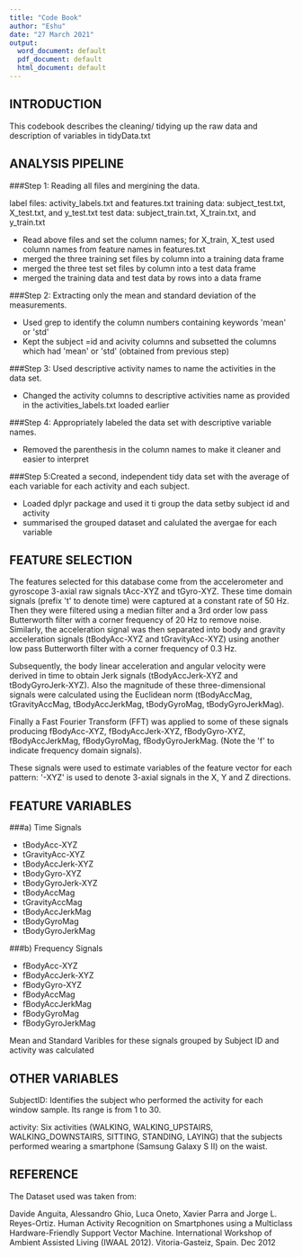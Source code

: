 ```yaml
---
title: "Code Book"
author: "Eshu"
date: "27 March 2021"
output:
  word_document: default
  pdf_document: default
  html_document: default
---
```




INTRODUCTION
-------------

This codebook describes the cleaning/ tidying up the raw data and description of variables in tidyData.txt


ANALYSIS PIPELINE
------------------
###Step 1: Reading all files and mergining the data.

label files: activity_labels.txt and features.txt
training data: subject_test.txt, X_test.txt, and y_test.txt
test data: subject_train.txt, X_train.txt, and y_train.txt

-  Read above files and set the column names; for X_train, X_test used column names from feature names in features.txt
-  merged the three training set files by column into a training data frame
-  merged the three test set files by column into a test data frame
-  merged the training data and test data by rows into a data frame

###Step 2: Extracting only the mean and standard deviation of the measurements.
-  Used grep to identify the column numbers containing keywords 'mean' or 'std' 
-  Kept the subject =id and acivity columns and subsetted the columns which had 'mean' or 'std' (obtained from previous step)

###Step 3: Used descriptive activity names to name the activities in the data set.
-  Changed the activity columns to descriptive activities name as provided in the activities_labels.txt loaded earlier

###Step 4: Appropriately labeled the data set with descriptive variable names. 
-  Removed the parenthesis in the column names to make it cleaner and easier to interpret

###Step 5:Created a second, independent tidy data set with the average of each variable for each activity and each subject.
-  Loaded dplyr package and used it ti group the data setby subject id and activity
-  summarised the grouped dataset and calulated the avergae for each variable


FEATURE SELECTION
-------------------

The features selected for this database come from the accelerometer and gyroscope 3-axial raw signals tAcc-XYZ and tGyro-XYZ. These time domain signals (prefix 't' to denote time) were captured at a constant rate of 50 Hz. Then they were filtered using a median filter and a 3rd order low pass Butterworth filter with a corner frequency of 20 Hz to remove noise. Similarly, the acceleration signal was then separated into body and gravity acceleration signals (tBodyAcc-XYZ and tGravityAcc-XYZ) using another low pass Butterworth filter with a corner frequency of 0.3 Hz.

Subsequently, the body linear acceleration and angular velocity were derived in time to obtain Jerk signals (tBodyAccJerk-XYZ and tBodyGyroJerk-XYZ). Also the magnitude of these three-dimensional signals were calculated using the Euclidean norm (tBodyAccMag, tGravityAccMag, tBodyAccJerkMag, tBodyGyroMag, tBodyGyroJerkMag).

Finally a Fast Fourier Transform (FFT) was applied to some of these signals producing fBodyAcc-XYZ, fBodyAccJerk-XYZ, fBodyGyro-XYZ, fBodyAccJerkMag, fBodyGyroMag, fBodyGyroJerkMag. (Note the 'f' to indicate frequency domain signals).

These signals were used to estimate variables of the feature vector for each pattern: '-XYZ' is used to denote 3-axial signals in the X, Y and Z directions.



FEATURE VARIABLES
------------------
###a) Time Signals
-  tBodyAcc-XYZ
-  tGravityAcc-XYZ
-  tBodyAccJerk-XYZ
-  tBodyGyro-XYZ
-  tBodyGyroJerk-XYZ
-  tBodyAccMag
-  tGravityAccMag
-  tBodyAccJerkMag
-  tBodyGyroMag
-  tBodyGyroJerkMag

###b) Frequency Signals
-  fBodyAcc-XYZ
-  fBodyAccJerk-XYZ
-  fBodyGyro-XYZ
-  fBodyAccMag
-  fBodyAccJerkMag
-  fBodyGyroMag
-  fBodyGyroJerkMag

Mean and Standard Varibles for these signals grouped by Subject ID and activity was calculated



OTHER VARIABLES
----------------

SubjectID: Identifies the subject who performed the activity for each window sample. Its range is from 1 to 30.

activity: Six activities (WALKING, WALKING_UPSTAIRS, WALKING_DOWNSTAIRS, SITTING, STANDING, LAYING) that the subjects performed wearing a smartphone (Samsung Galaxy S II) on the waist. 




REFERENCE
-----------
The Dataset used was taken from:

Davide Anguita, Alessandro Ghio, Luca Oneto, Xavier Parra and Jorge L. Reyes-Ortiz. Human Activity Recognition on Smartphones using a Multiclass Hardware-Friendly Support Vector Machine. International Workshop of Ambient Assisted Living (IWAAL 2012). Vitoria-Gasteiz, Spain. Dec 2012 








